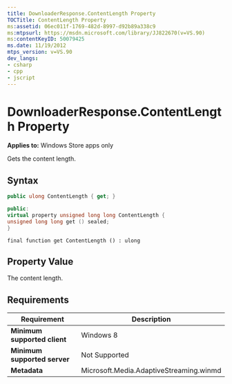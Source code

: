 ```yaml
---
title: DownloaderResponse.ContentLength Property
TOCTitle: ContentLength Property
ms:assetid: 06ec011f-1769-482d-8997-d92b89a338c9
ms:mtpsurl: https://msdn.microsoft.com/library/JJ822670(v=VS.90)
ms:contentKeyID: 50079425
ms.date: 11/19/2012
mtps_version: v=VS.90
dev_langs:
- csharp
- cpp
- jscript
---
```


# DownloaderResponse.ContentLength Property

**Applies to:** Windows Store apps only

Gets the content length.

## Syntax

```csharp
public ulong ContentLength { get; }
```

```cpp
public:
virtual property unsigned long long ContentLength {
unsigned long long get () sealed;
}
```

```jscript
final function get ContentLength () : ulong
```

## Property Value

The content length.

## Requirements

|Requirement|Description|
|--- |--- |
|**Minimum supported client**|Windows 8|
|**Minimum supported server**|Not Supported|
|**Metadata**|Microsoft.Media.AdaptiveStreaming.winmd|
